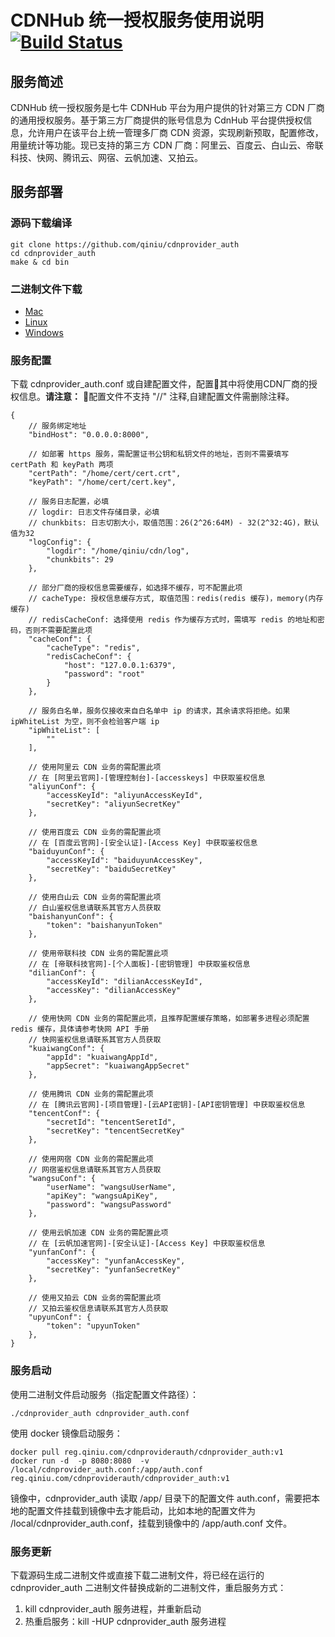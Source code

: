 # CDNHub 统一授权服务使用说明 [![Build Status](https://api.travis-ci.org/qiniu/logkit.svg)](http://travis-ci.org/qiniu/cdnprovider_auth)

## 服务简述

CDNHub 统一授权服务是七牛 CDNHub 平台为用户提供的针对第三方 CDN 厂商的通用授权服务。基于第三方厂商提供的账号信息为 CdnHub 平台提供授权信息，允许用户在该平台上统一管理多厂商 CDN 资源，实现刷新预取，配置修改，用量统计等功能。现已支持的第三方 CDN 厂商：阿里云、百度云、白山云、帝联科技、快网、腾讯云、网宿、云帆加速、又拍云。

## 服务部署

### 源码下载编译
```
git clone https://github.com/qiniu/cdnprovider_auth
cd cdnprovider_auth
make & cd bin
```

### 二进制文件下载
* [Mac](http://pebc2c9b2.bkt.clouddn.com/mac/cdnprovider_auth)
* [Linux](http://pebc2c9b2.bkt.clouddn.com/linux/cdnprovider_auth)
* [Windows](http://pebc2c9b2.bkt.clouddn.com/windows/cdnprovider_auth.exe)


### 服务配置
下载 cdnprovider_auth.conf 或自建配置文件，配置其中将使用CDN厂商的授权信息。**请注意：** 配置文件不支持 "//" 注释,自建配置文件需删除注释。
```
{
	// 服务绑定地址
	"bindHost": "0.0.0.0:8000",
	
	// 如部署 https 服务，需配置证书公钥和私钥文件的地址，否则不需要填写 certPath 和 keyPath 两项
	"certPath": "/home/cert/cert.crt",
	"keyPath": "/home/cert/cert.key",
	
	// 服务日志配置，必填
	// logdir: 日志文件存储目录，必填
	// chunkbits: 日志切割大小，取值范围：26(2^26:64M) - 32(2^32:4G)，默认值为32
	"logConfig": {
		"logdir": "/home/qiniu/cdn/log",
		"chunkbits": 29
	},
	
	// 部分厂商的授权信息需要缓存，如选择不缓存，可不配置此项
	// cacheType: 授权信息缓存方式, 取值范围：redis(redis 缓存)，memory(内存缓存)
	// redisCacheConf: 选择使用 redis 作为缓存方式时，需填写 redis 的地址和密码，否则不需要配置此项
	"cacheConf": {
		"cacheType": "redis",
		"redisCacheConf": {
			"host": "127.0.0.1:6379",
			"password": "root"
		}
	},
	
	// 服务白名单，服务仅接收来自白名单中 ip 的请求，其余请求将拒绝。如果 ipWhiteList 为空，则不会检验客户端 ip
	"ipWhiteList": [
		""
	],
	
	// 使用阿里云 CDN 业务的需配置此项
	// 在 [阿里云官网]-[管理控制台]-[accesskeys] 中获取鉴权信息
	"aliyunConf": {
		"accessKeyId": "aliyunAccessKeyId",
		"secretKey": "aliyunSecretKey"
	},
	
	// 使用百度云 CDN 业务的需配置此项
	// 在 [百度云官网]-[安全认证]-[Access Key] 中获取鉴权信息
	"baiduyunConf": {
		"accessKeyId": "baiduyunAccessKey",
		"secretKey": "baiduSecretKey"
	},
	
	// 使用白山云 CDN 业务的需配置此项
	// 白山鉴权信息请联系其官方人员获取
	"baishanyunConf": {
		"token": "baishanyunToken"
	},
	
	// 使用帝联科技 CDN 业务的需配置此项
	// 在 [帝联科技官网]-[个人面板]-[密钥管理] 中获取鉴权信息
	"dilianConf": {
		"accessKeyId": "dilianAccessKeyId",
		"accessKey": "dilianAccessKey"
	},
	
	// 使用快网 CDN 业务的需配置此项，且推荐配置缓存策略，如部署多进程必须配置 redis 缓存，具体请参考快网 API 手册
	// 快网鉴权信息请联系其官方人员获取
	"kuaiwangConf": {
		"appId": "kuaiwangAppId",
		"appSecret": "kuaiwangAppSecret"
	},
	
	// 使用腾讯 CDN 业务的需配置此项
	// 在 [腾讯云官网]-[项目管理]-[云API密钥]-[API密钥管理] 中获取鉴权信息
	"tencentConf": {
		"secretId": "tencentSeretId",
		"secretKey": "tencentSecretKey"
	},
	
	// 使用网宿 CDN 业务的需配置此项
	// 网宿鉴权信息请联系其官方人员获取
	"wangsuConf": {
		"userName": "wangsuUserName",
		"apiKey": "wangsuApiKey",
		"password": "wangsuPassword"
	},
	
	// 使用云帆加速 CDN 业务的需配置此项
	// 在 [云帆加速官网]-[安全认证]-[Access Key] 中获取鉴权信息
	"yunfanConf": {
		"accessKey": "yunfanAccessKey",
		"secretKey": "yunfanSecretKey"
	},
    
	// 使用又拍云 CDN 业务的需配置此项
	// 又拍云鉴权信息请联系其官方人员获取
	"upyunConf": {
		"token": "upyunToken"
	},
}
```
### 服务启动
使用二进制文件启动服务（指定配置文件路径）：

```
./cdnprovider_auth cdnprovider_auth.conf
```

使用 docker 镜像启动服务：
```
docker pull reg.qiniu.com/cdnproviderauth/cdnprovider_auth:v1
docker run -d  -p 8080:8080  -v /local/cdnprovider_auth.conf:/app/auth.conf reg.qiniu.com/cdnproviderauth/cdnprovider_auth:v1
```

镜像中，cdnprovider\_auth 读取 /app/ 目录下的配置文件 auth.conf，需要把本地的配置文件挂载到镜像中去才能启动，比如本地的配置文件为 /local/cdnprovider_auth.conf，挂载到镜像中的 /app/auth.conf 文件。

### 服务更新

下载源码生成二进制文件或直接下载二进制文件，将已经在运行的 cdnprovider_auth 二进制文件替换成新的二进制文件，重启服务方式：

1. kill cdnprovider\_auth 服务进程，并重新启动
2. 热重启服务：kill -HUP cdnprovider\_auth 服务进程